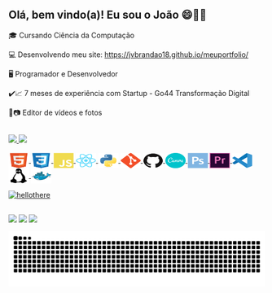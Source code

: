 ## Olá, bem vindo(a)! Eu sou o João 😄👾👋

🎓 Cursando Ciência da Computação

💻 Desenvolvendo meu site: https://jvbrandao18.github.io/meuportfolio/

🖥️ Programador e Desenvolvedor

✔️📈 7 meses de experiência com Startup - Go44 Transformação Digital

🎥📷 Editor de vídeos e fotos

## 

 <div>
  <a href="https://github.com/jvbrandao18">
  <img height="180em" src="https://github-readme-stats.vercel.app/api?username=jvbrandao18&show_icons=true&theme=synthwave&include_all_commits=true&count_private=true"/>
  <img height="180em" src="https://github-readme-stats.vercel.app/api/top-langs/?username=jvbrandao18&layout=compact&langs_count=7&theme=synthwave"/>
</div>
<div style="display: inline_block"><br>
  
  <img align="center" alt="Jao-HTML" height="30" width="40" src="https://raw.githubusercontent.com/devicons/devicon/master/icons/html5/html5-original.svg">
  <img align="center" alt="Jao-CSS" height="30" width="40" src="https://raw.githubusercontent.com/devicons/devicon/master/icons/css3/css3-original.svg">
  <img align="center" alt="Jao-Js" height="30" width="40" src="https://raw.githubusercontent.com/devicons/devicon/master/icons/javascript/javascript-plain.svg">
  <img align="center" alt="Jao-React" height="30" width="40" src="https://raw.githubusercontent.com/devicons/devicon/master/icons/react/react-original.svg">
  <img align="center" alt="Jao-Python" height="30" width="40" src="https://raw.githubusercontent.com/devicons/devicon/master/icons/python/python-original.svg">
  
 
  <img align="center" alt="Jao-Git" height="30" width="40" src="https://raw.githubusercontent.com/devicons/devicon/master/icons/git/git-plain.svg">
  <img align="center" alt="Jao-Github" height="30" width="40" src="https://github.com/devicons/devicon/blob/master/icons/github/github-original.svg">
  
 
  <img align="center" alt="Jao-Canva" height="30" width="40" src="https://github.com/devicons/devicon/blob/master/icons/canva/canva-original.svg">
  <img align="center" alt="Jao-Photo" height="30" width="40" src="https://github.com/devicons/devicon/blob/master/icons/photoshop/photoshop-plain.svg">
  <img align="center" alt="Jao-Premiere" height="30" width="40" src="https://github.com/devicons/devicon/blob/master/icons/premierepro/premierepro-original.svg">
  <img align="center" alt="Jao-Vscode" height="30" width="40" src="https://github.com/devicons/devicon/blob/master/icons/vscode/vscode-original.svg">
  
 
  <img align="center" alt="Jao-Linux" height="30" width="40" src="https://github.com/devicons/devicon/blob/master/icons/linux/linux-plain.svg">
  <img align="center" alt="Jao-Docker" height="30" width="40" src="https://github.com/devicons/devicon/blob/master/icons/docker/docker-original.svg">


 
 ![hellothere](https://user-images.githubusercontent.com/66882890/134076068-b02929bd-4dfd-4f27-a305-b7fa762f2787.gif)
</div>
  
  ##
 
<div> 
  <a href="https://www.linkedin.com/in/jo%C3%A3o-vitor-brand%C3%A3o-b951471b7/" target="_blank"><img src="https://img.shields.io/badge/-LinkedIn-%230077B5?style=for-the-badge&logo=linkedin&logoColor=white" target="_blank"></a>
  <a href="https://instagram.com/jvbrandao18" target="_blank"><img src="https://img.shields.io/badge/-Instagram-%23E4405F?style=for-the-badge&logo=instagram&logoColor=white" target="_blank"></a>
  <a href = "mailto:jvitbrandao@gmail.com"><img src="https://img.shields.io/badge/-Gmail-%23333?style=for-the-badge&logo=gmail&logoColor=white" target="_blank"></a>
  
 
 
  ![Snake animation](https://github.com/jvbrandao18/jvbrandao18/blob/output/github-contribution-grid-snake.svg)
 
</div>

 
<!-- ## é a reta de divisão -->
